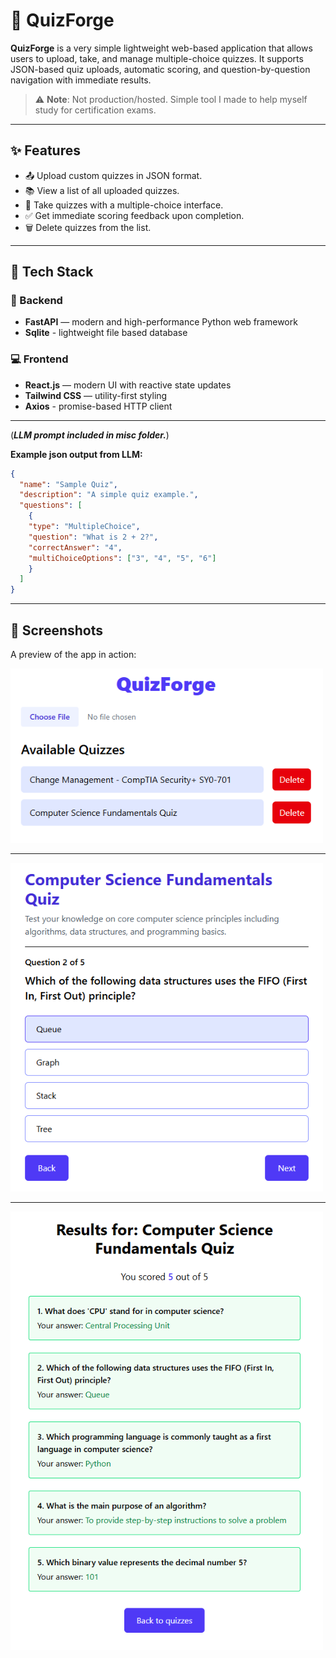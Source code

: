 # 🧠 QuizForge

**QuizForge** is a very simple lightweight web-based application that allows users to upload, take, and manage multiple-choice quizzes. It supports JSON-based quiz uploads, automatic scoring, and question-by-question navigation with immediate results.

> ⚠️ **Note**: Not production/hosted. Simple tool I made to help myself study for certification exams.

---

## ✨ Features

- 📤 Upload custom quizzes in JSON format.
- 📚 View a list of all uploaded quizzes.
- 📝 Take quizzes with a multiple-choice interface.
- ✅ Get immediate scoring feedback upon completion.
- 🗑️ Delete quizzes from the list.

---

## 🚀 Tech Stack

### 🧠 Backend

- **FastAPI** — modern and high-performance Python web framework  
- **Sqlite** - lightweight file based database 

### 💻 Frontend

- **React.js** — modern UI with reactive state updates
- **Tailwind CSS** — utility-first styling
- **Axios** - promise-based HTTP client

---

(_**LLM prompt included in misc folder.**_)

**Example json output from LLM:**

```json
{
  "name": "Sample Quiz",
  "description": "A simple quiz example.",
  "questions": [
    {
    "type": "MultipleChoice",
    "question": "What is 2 + 2?",
    "correctAnswer": "4",
    "multiChoiceOptions": ["3", "4", "5", "6"]
    }
  ]
}
```

---

## 📸 Screenshots

A preview of the app in action:


<img src="misc/screenshots/quiz-forge-quizzes.png" width="500"/>

---

<img src="misc/screenshots/quiz-forge-quiz.png" width="500"/>

---

<img src="misc/screenshots/quiz-forge-results.png" width="500"/>



  

